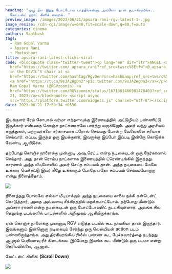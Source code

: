 ```yaml
---
heading: "முழு நீள இந்த போட்டோவ பாத்தீங்கன்னா அவ்ளோ தான் சூடாகிருவீங்க..
  லேட்டஸ்ட் ஹாட் கிளிக் வைரல். "
preview_image: /images/2023/06/21/apsara-rani-rgv-latest-1-.jpg
image_resize: /cdn-cgi/image/w=640,fit=scale-down,q=80,f=auto
categories: cinema
authors: Santhosh
tags:
  - Ram Gopal Varma
  - Apsara Rani
  - Photoshoot
title: apsara-rani-latest-clicks-viral
code: <blockquote class="twitter-tweet"><p lang="en" dir="ltr">ANGEL ⁦<a
  href="https://twitter.com/_apsara_rani?ref_src=twsrc%5Etfw">@_apsara_rani</a>⁩
  in the DEVIL’S chair at <a
  href="https://twitter.com/hashtag/RgvDen?src=hash&amp;ref_src=twsrc%5Etfw">#RgvDen</a>
  <a href="https://t.co/9sJA2egDn2">pic.twitter.com/9sJA2egDn2</a></p>&mdash;
  Ram Gopal Varma (@RGVzoomin) <a
  href="https://twitter.com/RGVzoomin/status/1671381466981478403?ref_src=twsrc%5Etfw">June
  21, 2023</a></blockquote> <script async
  src="https://platform.twitter.com/widgets.js" charset="utf-8"></script>
date: 2023-06-21 17:50:34 +0530
---
```

இயக்குனர் ரேம் கோபால் வர்மா எந்தளவுக்கு இணையத்தில் அட்டுழியம் பண்ணிட்டு இருக்கார் என்பதை கொஞ்ச நாட்களாகவே பார்த்து வருகிறோம். அவர் வந்து அரசியல் கருத்துகள், மற்றவர்களை சர்காசமாக ட்ரோல் செய்வது போன்ற வேலைகளை சரியாக செய்வார். எப்படி இருந்த ஒரு இயக்குனர், இவருக்கு இப்போ இப்படி இன்றோ கொடுக்க வேண்டி ஆயிடுச்சு.

தற்போது கொஞ்ச நாளைக்கு முன்னாடி அஷு ரெட்டி என்ற நடிகையுடன் ஒரு நேர்காணல் செய்தார். அது தான் ரொம்ப நாட்களாக இணையத்தில் ட்ரெண்டிங்கில் இருந்தது. காரணம் அந்த வீடியோவில் அவர் செய்த சம்பவம் தான். அந்த நடிகையை மேலே உக்கார வெச்சுட்டு இவர் கீழே உக்காரும் போதே எதோ சம்பவம் செய்யப்போறாரு என்று நினைத்தோம்.

![](/images/2023/06/21/apsara-rani-rgv-latest-2-.jpg)

நினைத்தது போலவே எல்லா மீடியாக்கும் அந்த நடிகையை காலை நக்கி கன்டென்ட் கொடுத்தார், அதை அவ்வளவு சீக்கிரத்தில் மறக்கமாட்டோம். தற்போது மீண்டும் அப்சரா ராணி என்ற நடிகையுடன் ஒரு போட்டோஷூட் நடடகியுள்ளார். அவங்க சில தெலுங்கு படங்களில் பாடல்களில் அறிமுகம் ஆகியிருக்காங்க.

ஏன் கொஞ்ச நாளைக்கு முன்னாடி RGV எடுத்த படகில் கூட நாயகியா தான் இருந்தார். இவங்களும் இன்னொரு நடிகையும் சேர்ந்து ஒரு லெஸ்பியன் action படம் பண்ணிருந்தாங்க. அது திரசியரங்கில் ரிலீஸ் பண்ண கூட பேச்சுவார்த்தை நடந்தது. ஆனால் பெரியளவு ரீச் கிடைக்கல. இப்போது இவங்க கூட மீண்டும் ஒரு படமா என்று தெரியவில்லை, ஆனால்..

லேட்டஸ்ட் கிளிக்: **(Scroll Down)**

![](/images/2023/06/21/apsara-rani-rgv-latest-2-.jpg)